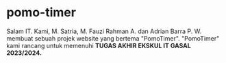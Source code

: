 # pomo-timer
Salam IT. Kami, M. Satria, M. Fauzi Rahman A. dan Adrian Barra P. W. membuat sebuah projek website yang bertema "PomoTimer". "PomoTimer" kami rancang untuk memenuhi **TUGAS AKHIR EKSKUL IT GASAL 2023/2024.**
